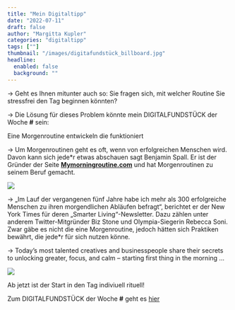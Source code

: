 ```yaml
---
title: "Mein Digitaltipp"
date: "2022-07-11"
draft: false
author: "Margitta Kupler"
categories: "digitaltipp"
tags: [""]
thumbnail: "/images/digitafundstück_billboard.jpg"
headline:
  enabled: false
  background: ""
---
```

→ Geht es Ihnen mitunter auch so: Sie fragen sich, mit welcher Routine Sie
stressfrei den Tag beginnen könnten?

→ Die Lösung für dieses Problem könnte mein DIGITALFUNDSTÜCK der Woche **#**
sein:

Eine Morgenroutine entwickeln die funktioniert

<!--more-->

→ Um Morgenroutinen geht es oft, wenn von erfolgreichen Menschen wird. Davon
kann sich jede*r etwas abschauen sagt Benjamin Spall. Er ist der Gründer der
Seite **[Mymorningroutine.com](https://mymorningroutine.com/ "Die externe
Seite im neuen Tab/Fenster öffnen")** und hat Morgenroutinen zu seinem Beruf
gemacht.

![](/images/digitafundstück_häuserwand.jpg)

→ „Im Lauf der vergangenen fünf Jahre habe ich mehr als 300 erfolgreiche
Menschen zu ihren morgendlichen Abläufen befragt“, berichtet er der New York
Times für deren „Smarter Living“-Newsletter. Dazu zählen unter anderem
Twitter-Mitgründer Biz Stone und Olympia-Siegerin Rebecca Soni. Zwar gäbe es
nicht die eine Morgenroutine, jedoch hätten sich Praktiken bewährt, die jede*r
für sich nutzen könne.

→ Today’s most talented creatives and businesspeople share their secrets to
unlocking greater, focus, and calm – starting first thing in the morning …

[![](/images/2022/07_digitaltipp_morning.png)](https://mymorningroutine.com/)

Ab jetzt ist der Start in den Tag indiviuell rituell!

Zum DIGITALFUNDSTÜCK der Woche **#** geht es
[hier](https://mymorningroutine.com/)
